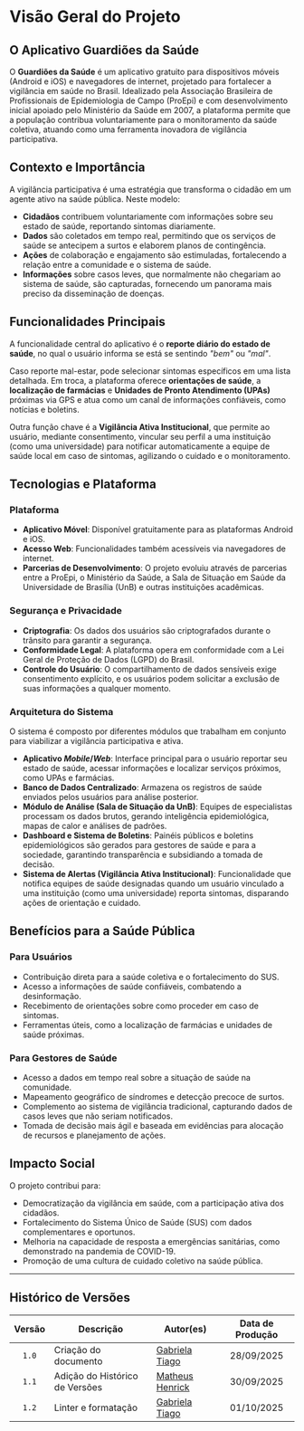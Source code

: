 # Visão Geral do Projeto

## O Aplicativo Guardiões da Saúde

O **Guardiões da Saúde** é um aplicativo gratuito para dispositivos móveis (Android e iOS) e navegadores de internet, projetado para fortalecer a vigilância em saúde no Brasil. Idealizado pela Associação Brasileira de Profissionais de Epidemiologia de Campo (ProEpi) e com desenvolvimento inicial apoiado pelo Ministério da Saúde em 2007, a plataforma permite que a população contribua voluntariamente para o monitoramento da saúde coletiva, atuando como uma ferramenta inovadora de vigilância participativa.

## Contexto e Importância

A vigilância participativa é uma estratégia que transforma o cidadão em um agente ativo na saúde pública. Neste modelo:

-   **Cidadãos** contribuem voluntariamente com informações sobre seu estado de saúde, reportando sintomas diariamente.
-   **Dados** são coletados em tempo real, permitindo que os serviços de saúde se antecipem a surtos e elaborem planos de contingência.
-   **Ações** de colaboração e engajamento são estimuladas, fortalecendo a relação entre a comunidade e o sistema de saúde.
-   **Informações** sobre casos leves, que normalmente não chegariam ao sistema de saúde, são capturadas, fornecendo um panorama mais preciso da disseminação de doenças.

## Funcionalidades Principais

A funcionalidade central do aplicativo é o **reporte diário do estado de saúde**, no qual o usuário informa se está se sentindo _"bem"_ ou _"mal"_.

Caso reporte mal-estar, pode selecionar sintomas específicos em uma lista detalhada. Em troca, a plataforma oferece **orientações de saúde**, a **localização de farmácias** e **Unidades de Pronto Atendimento (UPAs)** próximas via GPS e atua como um canal de informações confiáveis, como notícias e boletins.

Outra função chave é a **Vigilância Ativa Institucional**, que permite ao usuário, mediante consentimento, vincular seu perfil a uma instituição (como uma universidade) para notificar automaticamente a equipe de saúde local em caso de sintomas, agilizando o cuidado e o monitoramento.

## Tecnologias e Plataforma

### Plataforma

-   **Aplicativo Móvel**: Disponível gratuitamente para as plataformas Android e iOS.
-   **Acesso Web**: Funcionalidades também acessíveis via navegadores de internet.
-   **Parcerias de Desenvolvimento**: O projeto evoluiu através de parcerias entre a ProEpi, o Ministério da Saúde, a Sala de Situação em Saúde da Universidade de Brasília (UnB) e outras instituições acadêmicas.

### Segurança e Privacidade

-   **Criptografia**: Os dados dos usuários são criptografados durante o trânsito para garantir a segurança.
-   **Conformidade Legal**: A plataforma opera em conformidade com a Lei Geral de Proteção de Dados (LGPD) do Brasil.
-   **Controle do Usuário**: O compartilhamento de dados sensíveis exige consentimento explícito, e os usuários podem solicitar a exclusão de suas informações a qualquer momento.

### Arquitetura do Sistema

O sistema é composto por diferentes módulos que trabalham em conjunto para viabilizar a vigilância participativa e ativa.

-   **Aplicativo _Mobile_/_Web_**: Interface principal para o usuário reportar seu estado de saúde, acessar informações e localizar serviços próximos, como UPAs e farmácias.
-   **Banco de Dados Centralizado**: Armazena os registros de saúde enviados pelos usuários para análise posterior.
-   **Módulo de Análise (Sala de Situação da UnB)**: Equipes de especialistas processam os dados brutos, gerando inteligência epidemiológica, mapas de calor e análises de padrões.
-   **Dashboard e Sistema de Boletins**: Painéis públicos e boletins epidemiológicos são gerados para gestores de saúde e para a sociedade, garantindo transparência e subsidiando a tomada de decisão.
-   **Sistema de Alertas (Vigilância Ativa Institucional)**: Funcionalidade que notifica equipes de saúde designadas quando um usuário vinculado a uma instituição (como uma universidade) reporta sintomas, disparando ações de orientação e cuidado.

## Benefícios para a Saúde Pública

### Para Usuários

-   Contribuição direta para a saúde coletiva e o fortalecimento do SUS.
-   Acesso a informações de saúde confiáveis, combatendo a desinformação.
-   Recebimento de orientações sobre como proceder em caso de sintomas.
-   Ferramentas úteis, como a localização de farmácias e unidades de saúde próximas.

### Para Gestores de Saúde

-   Acesso a dados em tempo real sobre a situação de saúde na comunidade.
-   Mapeamento geográfico de síndromes e detecção precoce de surtos.
-   Complemento ao sistema de vigilância tradicional, capturando dados de casos leves que não seriam notificados.
-   Tomada de decisão mais ágil e baseada em evidências para alocação de recursos e planejamento de ações.

## Impacto Social

O projeto contribui para:

-   Democratização da vigilância em saúde, com a participação ativa dos cidadãos.
-   Fortalecimento do Sistema Único de Saúde (SUS) com dados complementares e oportunos.
-   Melhoria na capacidade de resposta a emergências sanitárias, como demonstrado na pandemia de COVID-19.
-   Promoção de uma cultura de cuidado coletivo na saúde pública.

---

## Histórico de Versões

| Versão | Descrição                      | Autor(es)                                                  | Data de Produção |
| :----: | ------------------------------ | ---------------------------------------------------------- | :--------------: |
| `1.0`  | Criação do documento           | [Gabriela Tiago](https://github.com/GabrielaTiago)         |    28/09/2025    |
| `1.1`  | Adição do Histórico de Versões | [Matheus Henrick](https://github.com/MatheusHenrickSantos) |    30/09/2025    |
| `1.2`  | Linter e formatação            | [Gabriela Tiago](https://github.com/GabrielaTiago)         |    01/10/2025    |
